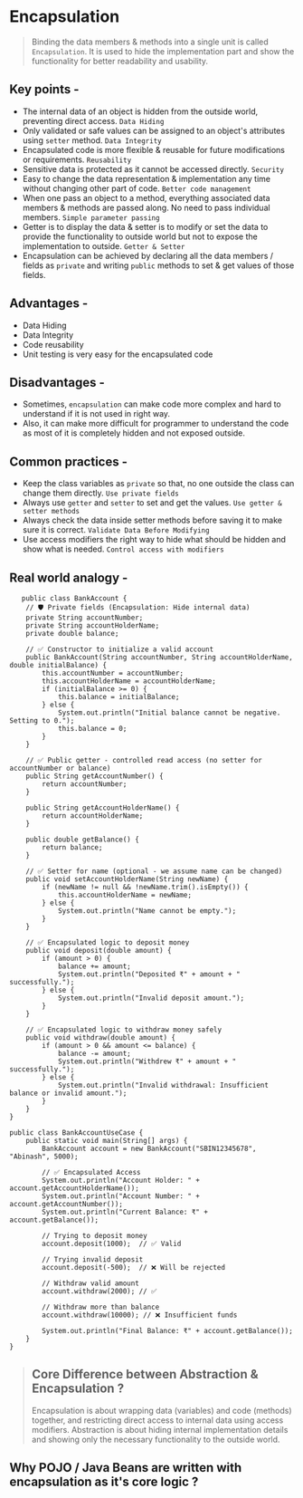 # Encapsulation
> Binding the data members & methods into a single unit is called `Encapsulation`.
> It is used to hide the implementation part and show the functionality for better readability and usability.



## Key points -
- The internal data of an object is hidden from the outside world, preventing direct access. `Data Hiding`
- Only validated or safe values can be assigned to an object's attributes using `setter` method. `Data Integrity`
- Encapsulated code is more flexible & reusable for future modifications or requirements. `Reusability`
- Sensitive data is protected as it cannot be accessed directly. `Security`
- Easy to change the data representation & implementation any time without changing other part of code. `Better code management`
- When one pass an object to a method, everything associated data members & methods are passed along. No need to pass individual
  members. `Simple parameter passing`
- Getter is to display the data & setter is to modify or set the data to provide the functionality to outside world but not to expose
  the implementation to outside. `Getter & Setter`
- Encapsulation can be achieved by declaring all the data members / fields as `private` and writing `public` methods to set & get values of those
  fields.


## Advantages -
- Data Hiding
- Data Integrity
- Code reusability
- Unit testing is very easy for the encapsulated code



## Disadvantages -
- Sometimes, `encapsulation` can make code more complex and hard to understand if it is not used in right way.
- Also, it can make more difficult for programmer to understand the code as most of it is completely hidden and not exposed outside.


## Common practices -
- Keep the class variables as `private` so that, no one outside the class can change them directly. `Use private fields`
- Always use `getter` and `setter` to set and get the values. `Use getter & setter methods`
- Always check the data inside setter methods before saving it to make sure it is correct. `Validate Data Before Modifying`
- Use access modifiers the right way to hide what should be hidden and show what is needed. `Control access with modifiers`


## Real world analogy -
```
   public class BankAccount {
    // 🛡️ Private fields (Encapsulation: Hide internal data)
    private String accountNumber;
    private String accountHolderName;
    private double balance;

    // ✅ Constructor to initialize a valid account
    public BankAccount(String accountNumber, String accountHolderName, double initialBalance) {
        this.accountNumber = accountNumber;
        this.accountHolderName = accountHolderName;
        if (initialBalance >= 0) {
            this.balance = initialBalance;
        } else {
            System.out.println("Initial balance cannot be negative. Setting to 0.");
            this.balance = 0;
        }
    }

    // ✅ Public getter - controlled read access (no setter for accountNumber or balance)
    public String getAccountNumber() {
        return accountNumber;
    }

    public String getAccountHolderName() {
        return accountHolderName;
    }

    public double getBalance() {
        return balance;
    }

    // ✅ Setter for name (optional - we assume name can be changed)
    public void setAccountHolderName(String newName) {
        if (newName != null && !newName.trim().isEmpty()) {
            this.accountHolderName = newName;
        } else {
            System.out.println("Name cannot be empty.");
        }
    }

    // ✅ Encapsulated logic to deposit money
    public void deposit(double amount) {
        if (amount > 0) {
            balance += amount;
            System.out.println("Deposited ₹" + amount + " successfully.");
        } else {
            System.out.println("Invalid deposit amount.");
        }
    }

    // ✅ Encapsulated logic to withdraw money safely
    public void withdraw(double amount) {
        if (amount > 0 && amount <= balance) {
            balance -= amount;
            System.out.println("Withdrew ₹" + amount + " successfully.");
        } else {
            System.out.println("Invalid withdrawal: Insufficient balance or invalid amount.");
        }
    }
}

public class BankAccountUseCase {
    public static void main(String[] args) {
        BankAccount account = new BankAccount("SBIN12345678", "Abinash", 5000);

        // ✅ Encapsulated Access
        System.out.println("Account Holder: " + account.getAccountHolderName());
        System.out.println("Account Number: " + account.getAccountNumber());
        System.out.println("Current Balance: ₹" + account.getBalance());

        // Trying to deposit money
        account.deposit(1000);  // ✅ Valid

        // Trying invalid deposit
        account.deposit(-500);  // ❌ Will be rejected

        // Withdraw valid amount
        account.withdraw(2000); // ✅

        // Withdraw more than balance
        account.withdraw(10000); // ❌ Insufficient funds

        System.out.println("Final Balance: ₹" + account.getBalance());
    }
}
```


> ## Core Difference between Abstraction & Encapsulation ?
> Encapsulation is about wrapping data (variables) and code (methods) together, and restricting direct access to internal data using access modifiers.
> Abstraction is about hiding internal implementation details and showing only the necessary functionality to the outside world.


## Why POJO / Java Beans are written with encapsulation as it's core logic ?


